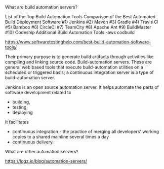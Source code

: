 What are build automation servers? 

List of the Top Build Automation Tools
Comparison of the Best Automated Build Deployment Software
#1) Jenkins
#2) Maven
#3) Gradle
#4) Travis CI
#5) Bamboo
#6) CircleCI
#7) TeamCity
#8) Apache Ant
#9) BuildMaster
#10) Codeship
Additional Build Automation Tools
-aws codbuild

https://www.softwaretestinghelp.com/best-build-automation-software-tools/

Their primary purpose is to generate build artifacts through activities like compiling and linking source code. Build-automation servers. These are general web based tools that execute build-automation utilities on a scheduled or triggered basis; a continuous integration server is a type of build-automation server.
 
 Jenkins is an open source automation server. It helps automate the parts of software development related to 
 - building, 
 - testing,
 - deploying

It facilitates 
- continuous integration - the practice of merging all developers' working copies to a shared mainline several times a day
- continuous delivery.


What are other automation servers? 

https://logz.io/blog/automation-servers/

